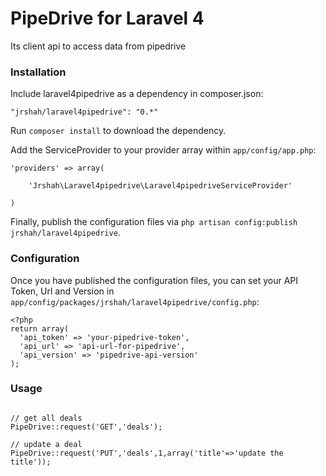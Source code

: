 PipeDrive for Laravel 4
==============

Its client api to access data from pipedrive

### Installation

Include laravel4pipedrive as a dependency in composer.json:

~~~
"jrshah/laravel4pipedrive": "0.*"
~~~

Run `composer install` to download the dependency.

Add the ServiceProvider to your provider array within `app/config/app.php`:

~~~
'providers' => array(

    'Jrshah\Laravel4pipedrive\Laravel4pipedriveServiceProvider'

)
~~~

Finally, publish the configuration files via `php artisan config:publish jrshah/laravel4pipedrive`.


### Configuration

Once you have published the configuration files, you can set your API Token, Url and Version in `app/config/packages/jrshah/laravel4pipedrive/config.php`:

~~~
<?php
return array(
  'api_token' => 'your-pipedrive-token',
  'api_url' => 'api-url-for-pipedrive',
  'api_version' => 'pipedrive-api-version'
);
~~~

### Usage

~~~

// get all deals
PipeDrive::request('GET','deals');

// update a deal
PipeDrive::request('PUT','deals',1,array('title'=>'update the title'));

~~~
